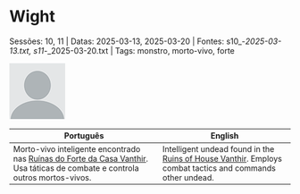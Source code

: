 
# Wight

Sessões: 10, 11 | Datas: 2025-03-13, 2025-03-20 | Fontes: s10_-_2025-03-13.txt, s11_-_2025-03-20.txt | Tags: monstro, morto-vivo, forte

![Wight](docs/dm/-/monsters/blank.png)

| Português | English |
|-----------|---------|
| Morto-vivo inteligente encontrado nas [Ruínas do Forte da Casa Vanthir](ruinas_do_forte_da_casa_vanthir.md). Usa táticas de combate e controla outros mortos-vivos. | Intelligent undead found in the [Ruins of House Vanthir](ruinas_do_forte_da_casa_vanthir.md). Employs combat tactics and commands other undead. |

